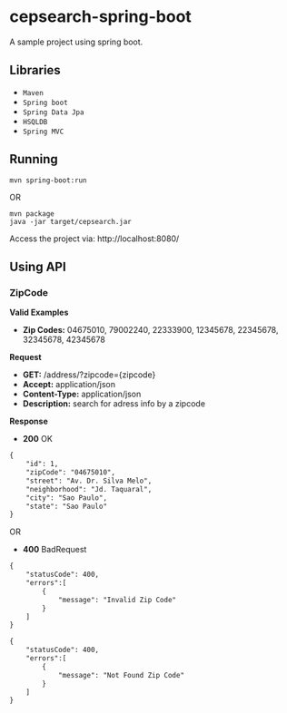 # cepsearch-spring-boot

A sample project using spring boot.

## Libraries

- `Maven`
- `Spring boot`
- `Spring Data Jpa`
- `HSQLDB`
- `Spring MVC`

## Running 

```shell
mvn spring-boot:run
```
OR
```shell
mvn package
java -jar target/cepsearch.jar
```

Access the project via: http://localhost:8080/

## Using API

### ZipCode

**Valid Examples**
- **Zip Codes:** 04675010, 79002240, 22333900, 12345678, 22345678, 32345678, 42345678

**Request**
- **GET:** /address/?zipcode={zipcode}
- **Accept:** application/json
- **Content-Type:** application/json
- **Description:** search for adress info by a zipcode

**Response**
- **200** OK
```html
{
	"id": 1,
	"zipCode": "04675010",
	"street": "Av. Dr. Silva Melo",
	"neighborhood": "Jd. Taquaral",
	"city": "Sao Paulo",
	"state": "Sao Paulo"
}
```

OR

- **400** BadRequest
```html
{
	"statusCode": 400,
	"errors":[
		{
			"message": "Invalid Zip Code"
		}
	]
}
```
```html
{
	"statusCode": 400,
	"errors":[
		{
			"message": "Not Found Zip Code"
		}
	]
}
```